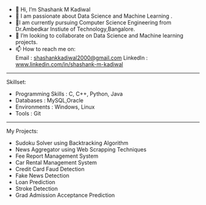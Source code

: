 - 👋 Hi, I’m Shashank M Kadiwal
- 👀 I am passionate about Data Science and  Machine Learning .
- 🌱I am currently pursuing Computer Science Engineering from Dr.Ambedkar Instiute of Technology,Bangalore. 
- 💞️ I’m looking to collaborate on Data Science and Machine learning projects.
- 📫 How to reach me on: <br>
 Email : shashankkadiwal2000@gmail.com 
 LinkedIn : www.linkedin.com/in/shashank-m-kadiwal 
<hr>
Skillset:

- Programming Skills : C, C++, Python, Java <br>
- Databases : MySQL,Oracle <br>
- Environments : Windows, Linux <br>
- Tools : Git
<hr> 
My Projects: 

- Sudoku Solver using Backtracking Algorithm
- News Aggregator using Web Scrapping Techniques
- Fee Report Management System
- Car Rental Management System
- Credit Card Faud Detection 
- Fake News Detection
- Loan Prediction
- Stroke Detection
- Grad Admission Acceptance Prediction

<!---
Shashank0510/Shashank0510 is a ✨ special ✨ repository because its `README.md` (this file) appears on your GitHub profile.
You can click the Preview link to take a look at your changes.
--->
